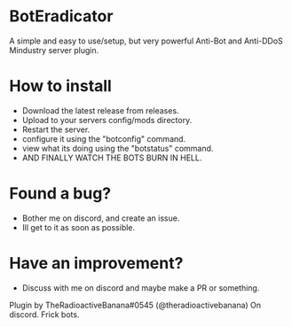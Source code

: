# BotEradicator
A simple and easy to use/setup, but very powerful Anti-Bot and Anti-DDoS Mindustry server plugin.

# How to install
- Download the latest release from releases.
- Upload to your servers config/mods directory.
- Restart the server.
- configure it using the "botconfig" command.
- view what its doing using the "botstatus" command.
- AND FINALLY WATCH THE BOTS BURN IN HELL.

# Found a bug?
- Bother me on discord, and create an issue.
- Ill get to it as soon as possible.

# Have an improvement?
- Discuss with me on discord and maybe make a PR or something.

Plugin by TheRadioactiveBanana#0545 (@theradioactivebanana) On discord.
Frick bots.
